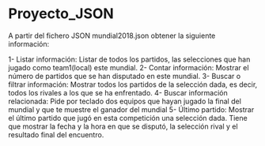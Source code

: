 # Proyecto_JSON
A partir del fichero JSON mundial2018.json obtener la siguiente información:

1- Listar información: Listar de todos los partidos, las selecciones que han jugado como team1(local) este mundial.
2- Contar información: Mostrar el número de partidos que se han disputado en este mundial.
3- Buscar o filtrar información: Mostrar todos los partidos de la selección dada, es decir, todos los rivales a los que se ha enfrentado.
4- Buscar información relacionada: Pide por teclado dos equipos que hayan jugado la final del mundial y que te muestre el ganador del mundial
5- Último partido: Mostrar el último partido que jugó en esta competición una selección dada. Tiene que mostrar la fecha y la hora en que se disputó, la selección rival y el resultado final del encuentro.

